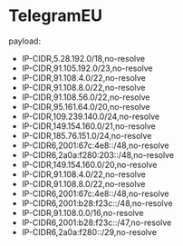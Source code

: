 # TelegramEU
payload:
  - IP-CIDR,5.28.192.0/18,no-resolve
  - IP-CIDR,91.105.192.0/23,no-resolve
  - IP-CIDR,91.108.4.0/22,no-resolve
  - IP-CIDR,91.108.8.0/22,no-resolve
  - IP-CIDR,91.108.56.0/22,no-resolve
  - IP-CIDR,95.161.64.0/20,no-resolve
  - IP-CIDR,109.239.140.0/24,no-resolve
  - IP-CIDR,149.154.160.0/21,no-resolve
  - IP-CIDR,185.76.151.0/24,no-resolve
  - IP-CIDR6,2001:67c:4e8::/48,no-resolve
  - IP-CIDR6,2a0a:f280:203::/48,no-resolve
  - IP-CIDR,149.154.160.0/20,no-resolve
  - IP-CIDR,91.108.4.0/22,no-resolve
  - IP-CIDR,91.108.8.0/22,no-resolve
  - IP-CIDR6,2001:67c:4e8::/48,no-resolve
  - IP-CIDR6,2001:b28:f23c::/48,no-resolve
  - IP-CIDR,91.108.0.0/16,no-resolve
  - IP-CIDR6,2001:b28:f23c::/47,no-resolve
  - IP-CIDR6,2a0a:f280::/29,no-resolve
